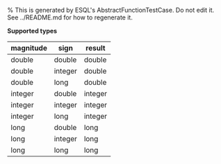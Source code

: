 % This is generated by ESQL's AbstractFunctionTestCase. Do not edit it. See ../README.md for how to regenerate it.

**Supported types**

| magnitude | sign | result |
| --- | --- | --- |
| double | double | double |
| double | integer | double |
| double | long | double |
| integer | double | integer |
| integer | integer | integer |
| integer | long | integer |
| long | double | long |
| long | integer | long |
| long | long | long |

